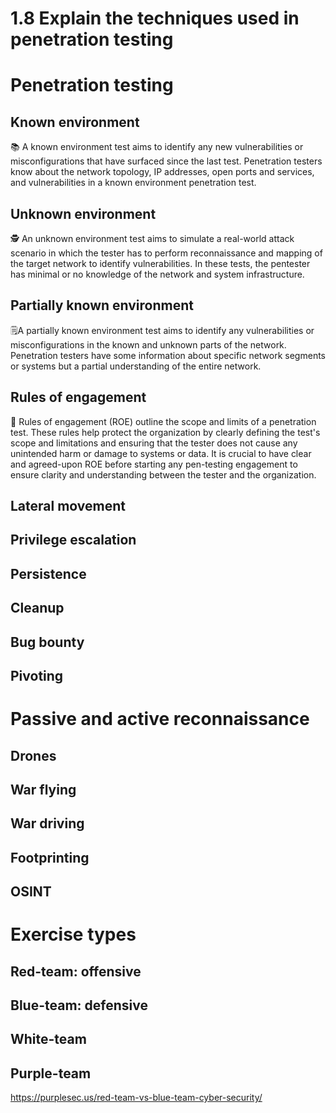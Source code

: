 # 1.8 Explain the techniques used in penetration testing

# Penetration testing
    
## Known environment
📚 A known environment test aims to identify any new vulnerabilities or misconfigurations that have surfaced since the last test. Penetration testers know about the network topology, IP addresses, open ports and services, and vulnerabilities in a known environment penetration test.
## Unknown environment
🕵️ An unknown environment test aims to simulate a real-world attack scenario in which the tester has to perform reconnaissance and mapping of the target network to identify vulnerabilities. In these tests, the pentester has minimal or no knowledge of the network and system infrastructure.
## Partially known environment
🗒A partially known environment test aims to identify any vulnerabilities or misconfigurations in the known and unknown parts of the network. Penetration testers have some information about specific network segments or systems but a partial understanding of the entire network.
## Rules of engagement
🤝 Rules of engagement (ROE) outline the scope and limits of a penetration test. These rules help protect the organization by clearly defining the test's scope and limitations and ensuring that the tester does not cause any unintended harm or damage to systems or data. It is crucial to have clear and agreed-upon ROE before starting any pen-testing engagement to ensure clarity and understanding between the tester and the organization.
## Lateral movement
   
## Privilege escalation

## Persistence

## Cleanup

## Bug bounty

## Pivoting

# Passive and active reconnaissance

## Drones

## War flying

## War driving

## Footprinting

## OSINT

# Exercise types

## Red-team: offensive

## Blue-team: defensive

## White-team

## Purple-team

https://purplesec.us/red-team-vs-blue-team-cyber-security/